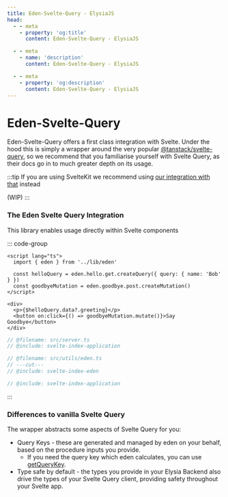 ```yaml
---
title: Eden-Svelte-Query - ElysiaJS
head:
  - - meta
    - property: 'og:title'
      content: Eden-Svelte-Query - ElysiaJS

  - - meta
    - name: 'description'
      content: Eden-Svelte-Query - ElysiaJS

  - - meta
    - property: 'og:description'
      content: Eden-Svelte-Query - ElysiaJS
---
```


# Eden-Svelte-Query

Eden-Svelte-Query offers a first class integration with Svelte.
Under the hood this is simply a wrapper around the very popular [@tanstack/svelte-query](https://tanstack.com/query/latest),
so we recommend that you familiarise yourself with Svelte Query,
as their docs go in to much greater depth on its usage.

:::tip
If you are using SvelteKit we recommend using [our integration with that](../sveltekit) instead

(WIP)
:::

### The Eden Svelte Query Integration

This library enables usage directly within Svelte components

<template>

```typescript twoslash include svelte-index-application
import { Elysia, t } from 'elysia'
import { batchPlugin } from '@ap0nia/eden-svelte-query'

export const app = new Elysia()
  .use(batchPlugin())
  .get(
    '/hello',
    (context) => {
      return { greeting: `Hello, ${context.query.name}!` }
    },
    {
      query: t.Object({
        name: t.String(),
      }),
    },
  )
  .post('/goodbye', () => {
    console.log('Goodbye!')
  })

export type App = typeof app
```

```typescript twoslash include svelte-index-eden
// @noErrors
import { createEdenTreatySvelteQuery } from '@ap0nia/eden-svelte-query'
import type { App } from '../server'

export const eden = createEdenTreatySvelteQuery<App>()
```

</template>

::: code-group

```svelte [src/routes/+page.svelte]
<script lang="ts">
  import { eden } from '../lib/eden'

  const helloQuery = eden.hello.get.createQuery({ query: { name: 'Bob' } })
  const goodbyeMutation = eden.goodbye.post.createMutation()
</script>

<div>
  <p>{$helloQuery.data?.greeting}</p>
  <button on:click={() => goodbyeMutation.mutate()}>Say Goodbye</button>
</div>

```

```typescript twoslash [src/lib/eden.ts]
// @filename: src/server.ts
// @include: svelte-index-application

// @filename: src/utils/eden.ts
// ---cut---
// @include: svelte-index-eden
```

```typescript twoslash [src/server.ts]
// @include: svelte-index-application
```

:::

### Differences to vanilla Svelte Query

The wrapper abstracts some aspects of Svelte Query for you:

- Query Keys - these are generated and managed by eden on your behalf, based on the procedure inputs you provide.
  - If you need the query key which eden calculates, you can use [getQueryKey](./getQueryKey).
- Type safe by default - the types you provide in your Elysia Backend also drive the types of your Svelte Query client,
  providing safety throughout your Svelte app.
